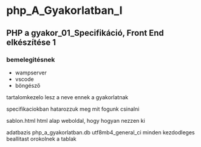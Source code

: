 # php_A_Gyakorlatban_I

## PHP a gyakor_01_Specifikáció, Front End elkészítése 1

### bemelegitésnek
* wampserver
* vscode
* böngésző

tartalomkezelo lesz a neve ennek a gyakorlatnak

specifikaciokban hatarozzuk meg mit fogunk csinalni

sablon.html
html alap weboldal, hogy hogyan nezzen ki 

adatbazis
php_a_gyakorlatban.db   utf8mb4_general_ci
minden kezdodleges beallitast orokolnek a tablak